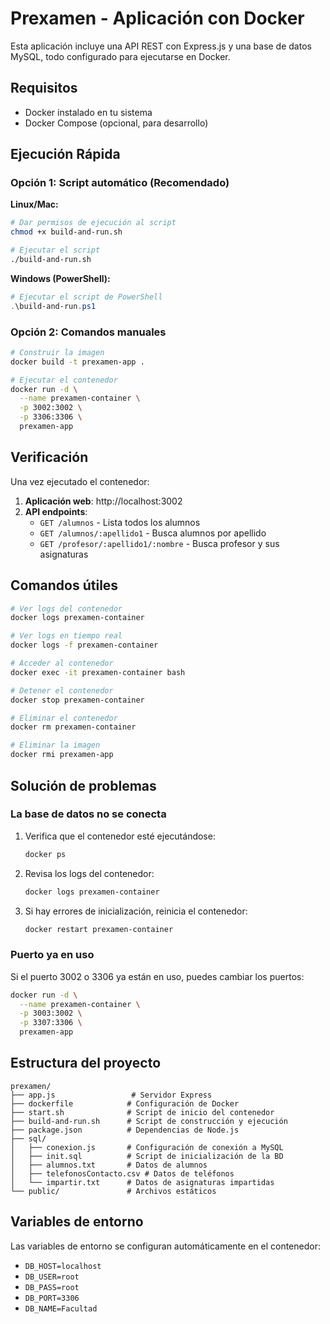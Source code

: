 # Prexamen - Aplicación con Docker

Esta aplicación incluye una API REST con Express.js y una base de datos MySQL, todo configurado para ejecutarse en Docker.

## Requisitos

- Docker instalado en tu sistema
- Docker Compose (opcional, para desarrollo)

## Ejecución Rápida

### Opción 1: Script automático (Recomendado)

**Linux/Mac:**
```bash
# Dar permisos de ejecución al script
chmod +x build-and-run.sh

# Ejecutar el script
./build-and-run.sh
```

**Windows (PowerShell):**
```powershell
# Ejecutar el script de PowerShell
.\build-and-run.ps1
```

### Opción 2: Comandos manuales

```bash
# Construir la imagen
docker build -t prexamen-app .

# Ejecutar el contenedor
docker run -d \
  --name prexamen-container \
  -p 3002:3002 \
  -p 3306:3306 \
  prexamen-app
```

## Verificación

Una vez ejecutado el contenedor:

1. **Aplicación web**: http://localhost:3002
2. **API endpoints**:
   - `GET /alumnos` - Lista todos los alumnos
   - `GET /alumnos/:apellido1` - Busca alumnos por apellido
   - `GET /profesor/:apellido1/:nombre` - Busca profesor y sus asignaturas

## Comandos útiles

```bash
# Ver logs del contenedor
docker logs prexamen-container

# Ver logs en tiempo real
docker logs -f prexamen-container

# Acceder al contenedor
docker exec -it prexamen-container bash

# Detener el contenedor
docker stop prexamen-container

# Eliminar el contenedor
docker rm prexamen-container

# Eliminar la imagen
docker rmi prexamen-app
```

## Solución de problemas

### La base de datos no se conecta

1. Verifica que el contenedor esté ejecutándose:

   ```bash
   docker ps
   ```

2. Revisa los logs del contenedor:

   ```bash
   docker logs prexamen-container
   ```

3. Si hay errores de inicialización, reinicia el contenedor:
   ```bash
   docker restart prexamen-container
   ```

### Puerto ya en uso

Si el puerto 3002 o 3306 ya están en uso, puedes cambiar los puertos:

```bash
docker run -d \
  --name prexamen-container \
  -p 3003:3002 \
  -p 3307:3306 \
  prexamen-app
```

## Estructura del proyecto

```
prexamen/
├── app.js                 # Servidor Express
├── dockerfile            # Configuración de Docker
├── start.sh              # Script de inicio del contenedor
├── build-and-run.sh      # Script de construcción y ejecución
├── package.json          # Dependencias de Node.js
├── sql/
│   ├── conexion.js       # Configuración de conexión a MySQL
│   ├── init.sql          # Script de inicialización de la BD
│   ├── alumnos.txt       # Datos de alumnos
│   ├── telefonosContacto.csv # Datos de teléfonos
│   └── impartir.txt      # Datos de asignaturas impartidas
└── public/               # Archivos estáticos
```

## Variables de entorno

Las variables de entorno se configuran automáticamente en el contenedor:

- `DB_HOST=localhost`
- `DB_USER=root`
- `DB_PASS=root`
- `DB_PORT=3306`
- `DB_NAME=Facultad`

